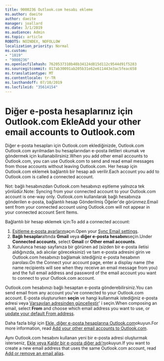 ```yaml
---
title: 9000236 Outlook.com hesabı ekleme
ms.author: daeite
author: daeite
manager: joallard
ms.date: 3/1/2019
ms.audience: Admin
ms.topic: article
ROBOTS: NOINDEX, NOFOLLOW
localization_priority: Normal
ms.custom:
- "1819"
- "9000236"
ms.openlocfilehash: 7620537310b48b34124d815d112c9544d91f5283
ms.sourcegitcommit: 017ab30091ab205b31e62e611443e3ac5feac658
ms.translationtype: MT
ms.contentlocale: tr-TR
ms.lasthandoff: 07/10/2019
ms.locfileid: "35614154"
---
```

# <a name="add-your-other-email-accounts-to-outlookcom"></a><span data-ttu-id="83ab8-102">Diğer e-posta hesaplarınız için Outlook.com Ekle</span><span class="sxs-lookup"><span data-stu-id="83ab8-102">Add your other email accounts to Outlook.com</span></span>

<span data-ttu-id="83ab8-103">Diğer e-posta hesapları için Outlook.com eklediğinizde, Outlook.com Outlook.com ayrılmadan bu hesaplarından e-posta iletileri okumak ve göndermek için kullanabilirsiniz.</span><span class="sxs-lookup"><span data-stu-id="83ab8-103">When you add other email accounts to Outlook.com, you can use Outlook.com to send and read email messages from those accounts without leaving Outlook.com.</span></span> <span data-ttu-id="83ab8-104">Her hesap için Outlook.com eklemek bağlantılı bir hesap adı verilir.</span><span class="sxs-lookup"><span data-stu-id="83ab8-104">Each account you add to Outlook.com is called a connected account.</span></span>

<span data-ttu-id="83ab8-105">Not: bağlı hesabınızdan Outlook.com hesabınızı eşitleme yalnızca tek yönlüdür.</span><span class="sxs-lookup"><span data-stu-id="83ab8-105">Note: Syncing from your connected account to your Outlook.com account is one-way only.</span></span> <span data-ttu-id="83ab8-106">Outlook.com kullanılarak bağlı hesabınıza gönderilen e-posta, bağlantılı hesap Gönderilmiş Öğeler'de görünmez.</span><span class="sxs-lookup"><span data-stu-id="83ab8-106">Email sent from your connected account using Outlook.com will not appear in your connected account Sent Items.</span></span>

<span data-ttu-id="83ab8-107">Bağlantılı bir hesap eklemek için:</span><span class="sxs-lookup"><span data-stu-id="83ab8-107">To add a connected account:</span></span>

1. <span data-ttu-id="83ab8-108">[Eşitleme e-posta ayarlarını](https://go.microsoft.com/fwlink/?linkid=875264)açın.</span><span class="sxs-lookup"><span data-stu-id="83ab8-108">Open your [Sync Email settings](https://go.microsoft.com/fwlink/?linkid=875264).</span></span>
2. <span data-ttu-id="83ab8-109">**Bağlı hesaplar**altında **Gmail** veya **diğer e-posta hesabını**seçin.</span><span class="sxs-lookup"><span data-stu-id="83ab8-109">Under **Connected accounts**, select **Gmail** or **Other email accounts**.</span></span>
3. <span data-ttu-id="83ab8-110">Kurulunca hesap sayfanıza bir görünen ad (sizden bir e-posta iletisi aldığınızda, adı alıcılar göreceksiniz) ve tam e-posta adresini girin ve Outlook.com hesabınızı bağlamak istediğiniz e-posta hesabının parolası.</span><span class="sxs-lookup"><span data-stu-id="83ab8-110">On the Connect your account page, enter a display name (the name recipients will see when they receive an email message from you) and the full email address and password of the email account you want to connect to your Outlook.com account.</span></span>

<span data-ttu-id="83ab8-111">Outlook.com hesabınızı bağlı hesaptan e-posta gönderebilirsiniz.</span><span class="sxs-lookup"><span data-stu-id="83ab8-111">You can send email from any account you've connected to your Outlook.com account.</span></span> <span data-ttu-id="83ab8-112">E-posta oluştururken **seçin** ve hangi kullanmak istediğiniz e-posta adresi veya [Varsayılan adresinden güncelleştir](https://go.microsoft.com/fwlink/?linkid=875264)' i seçin.</span><span class="sxs-lookup"><span data-stu-id="83ab8-112">When composing an email, select **From** and choose which email address you want to use, or [update your default From address](https://go.microsoft.com/fwlink/?linkid=875264).</span></span>

<span data-ttu-id="83ab8-113">Daha fazla bilgi için [Ekle, diğer e-posta hesaplarına Outlook.com](https://support.office.com/article/c5224df4-5885-4e79-91ba-523aa743f0ba?wt.mc_id=Office_Outlook_com_Alchemy)okuyun.</span><span class="sxs-lookup"><span data-stu-id="83ab8-113">For more information, read [Add your other email accounts to Outlook.com](https://support.office.com/article/c5224df4-5885-4e79-91ba-523aa743f0ba?wt.mc_id=Office_Outlook_com_Alchemy).</span></span>

<span data-ttu-id="83ab8-114">Aynı Outlook.com hesabını kullanan yeni bir e-posta adresi oluşturmak isterseniz, [Ekle veya Kaldır bir e-posta diğer adı'nı](https://support.office.com/article/459b1989-356d-40fa-a689-8f285b13f1f2?wt.mc_id=Office_Outlook_com_Alchemy)okuyun.</span><span class="sxs-lookup"><span data-stu-id="83ab8-114">If you want to create a new email address that uses the same Outlook.com account, read [Add or remove an email alias](https://support.office.com/article/459b1989-356d-40fa-a689-8f285b13f1f2?wt.mc_id=Office_Outlook_com_Alchemy).</span></span>